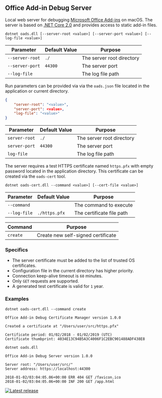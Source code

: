 ## Office Add-in Debug Server

Local web server for debugging [Microsoft Office Add-ins](https://docs.microsoft.com/en-us/office/dev/add-ins/overview/office-add-ins) on macOS. The server is based on [.NET Core 2.0](https://www.microsoft.com/net/download/macos) and provides access to static add-in files.

```
dotnet oads.dll [--server-root <value>] [--server-port <value>] [--log-file <value>]
```

Parameter | Default Value | Purpose
--- | --- | ---
`--server-root` | `./`| The server root directory
`--server-port` | `44300` | The server port
`--log-file` | | The log file path

Run parameters can be provided via via the `oads.json` file located in the application or current directory. 

```json
{
    "server-root": "<value>",
    "server-port": <value>,
    "log-file": "<value>"
}
```

Parameter | Default Value | Purpose
--- | --- | ---
`server-root` | `./`| The server root directory
`server-port` | `44300` | The server port
`log-file` | | The log file path

The server requires a test HTTPS certificate named `https.pfx` with empty password located in the application directory. This certificate can be created via the `oads-cert` tool.

```
dotnet oads-cert.dll --command <value>] [--cert-file <value>]
```

Parameter | Default Value | Purpose
--- | --- | ---
`--command` | | The command to execute
`--log-file` | `./https.pfx` | The certificate file path

Command | Purpose
--- | ---
`create` | Create new self-signed certificate

### Specifics

- The server certificate must be added to the list of trusted OS certificates.
- Configuration file in the current directory has higher priority.
- Connection keep-alive timeout is `60` minutes.
- Only `GET` requests are supported.
- A generated test certificate is valid for `1` year.

### Examples

```
dotnet oads-cert.dll --command create
```
```
Office Add-in Debug Certificate Manager version 1.0.0

Created a certificate at "/Users/user/src/https.pfx"

Certificate period: 01/02/2018 - 01/02/2019 (UTC)
Certificate thumbprint: 4034E13C94B5A3C4006F1C2EBC901488ADF438E8
```
```
dotnet oads.dll
```
```
Office Add-in Debug Server version 1.0.0

Server root: "/Users/user/src/"
Server address: https://localhost:44300

2018-01-02/03:04:05.06+00:00 ERR 404 GET /favicon.ico
2018-01-02/03:04:05.06+00:00 INF 200 GET /app.html
```

[![Latest release](https://img.shields.io/github/release/alexanderkozlenko/office-addin-server.svg?style=flat-square)](https://github.com/alexanderkozlenko/office-addin-server/releases)